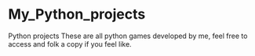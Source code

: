 # My_Python_projects
Python projects
These are all python games developed by me, feel free to access and folk a copy if you feel like.
